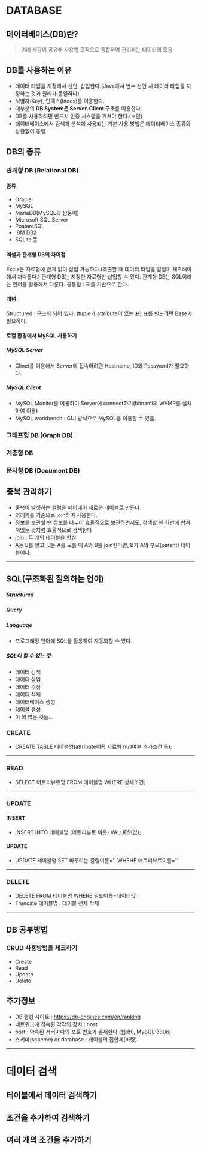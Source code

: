 # DATABASE

## 데이터베이스(DB)란?
> 여러 사람이 공유해 사용할 목적으로 통합하여 관리되는 데이터의 모음

## DB를 사용하는 이유
- 데이터 타입을 지정해서 선언, 삽입한다.(Java에서 변수 선언 시 데이터 타입을 지정하는 것과 원리가 동일하다)
- 식별자(Key), 인덱스(Index)를 이용한다.
- 대부분의 **DB System은 Server-Client 구조**를 이용한다.
- DB를 사용하려면 반드시 인증 시스템을 거쳐야 한다.(보안)
- 데이터베이스에서 검색과 분석에 사용되는 기본 사용 방법은 데이터베이스 종류와 상관없이 동일

## DB의 종류

### 관계형 DB (Relational DB)
#### 종류
- Oracle
- MySQL
- MariaDB(MySQL과 쌍둥이)
- Microsoft SQL Server
- PostareSQL
- IBM DB2
- SQLite 등

#### 엑셀과 관계형 DB의 차이점
Excle은 자료형에 관계 없이 삽입 가능하다.(추출할 때 데이터 타입을 일일이 체크해야해서 까다롭다.)
관계형 DB는 지정한 자료형만 삽입할 수 있다.
관계형 DB는 SQL이라는 언어를 활용해서 다룬다.
공통점 : 표를 기반으로 한다.

#### 개념
Structured : 구조화 되어 있다. (tuple과 attribute이 있는 표)
표를 만드려면 Base가 필요하다.

#### 로컬 환경에서 MySQL 사용하기

##### MySQL Server
- Clinet를 이용해서 Server에 접속하려면 Hostname, ID와 Password가 필요하다.

##### MySQL Client
- MySQL Monitor를 이용하여 Server에 connect하기(bitnami의 WAMP를 설치하여 이용)
- MySQL workbench : GUI 방식으로 MySQL을 이용할 수 있음.

### 그래프형 DB (Graph DB)

### 계층형 DB

### 문서형 DB (Document DB)

## 중복 관리하기
- 중복이 발생하는 컬럼을 떼어내어 새로운 테이블로 만든다.
- 외래키를 기준으로 join하여 사용한다.
- 정보를 보관할 땐 정보를 나누어 효율적으로 보관하면서도, 검색할 땐 한번에 합쳐져있는 것처럼 효율적으로 검색한다
- join : 두 개의 테이블을 합침
- A는 B를 알고, B는 A를 모를 때 A와 B를 join한다면, B가 A의 부모(parent) 테이블이다.

--------------------------------------------------------------------------------------------------------------------------------------

## SQL(구조화된 질의하는 언어)

##### Structured
##### Query
##### Language
- 프로그래밍 언어에 SQL을 활용하여 자동화할 수 있다.

##### SQL이 할 수 있는 것
- 데이터 검색
- 데이터 삽입
- 데이터 수정
- 데이터 삭제
- 데이터베이스 생성
- 테이블 생성
- 이 외 많은 것들…

### CREATE
- CREATE TABLE 테이블명(attribute이름 자료형 null여부 추가조건 등);
--------------------------------------------------------------------------------------------------------------------------------------

### READ
- SELECT 어트리뷰트명 FROM 테이블명 WHERE 상세조건;
--------------------------------------------------------------------------------------------------------------------------------------

### UPDATE
#### INSERT
- INSERT INTO 테이블명 (어트리뷰트 이름) VALUES(값);
#### UPDATE
- UPDATE 테이블명 SET 바꾸려는 칼럼이름='' WHEHE 애트리뷰트이름='' 
--------------------------------------------------------------------------------------------------------------------------------------

### DELETE
- DELETE FROM 테이블명 WHERE 필드이름=데이터값
- Truncate 테이블명 : 테이블 전체 삭제
--------------------------------------------------------------------------------------------------------------------------------------

## DB 공부방법

### CRUD 사용방법을 체크하기
- Create
- Read
- Update
- Delete

## 추가정보
- DB 랭킹 사이트 : https://db-engines.com/en/ranking
- 네트워크에 접속된 각각의 장치 : host
- port : 약속된 서버마다의 포트 번호가 존재한다.(웹:80, MySQL:3306)
- 스키마(scheme) or database : 테이블의 집합체(바탕)

--------------------------------------------------------------------------------------------------------------------------------------
# 데이터 검색

## 테이블에서 데이터 검색하기

## 조건을 추가하여 검색하기

## 여러 개의 조건을 추가하기
